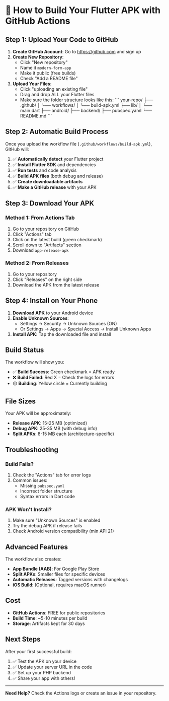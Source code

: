 # 🚀 How to Build Your Flutter APK with GitHub Actions

## Step 1: Upload Your Code to GitHub

1. **Create GitHub Account**: Go to https://github.com and sign up
2. **Create New Repository**: 
   - Click "New repository"
   - Name it `modern-form-app`
   - Make it public (free builds)
   - Check "Add a README file"
3. **Upload Your Files**:
   - Click "uploading an existing file"
   - Drag and drop ALL your Flutter files
   - Make sure the folder structure looks like this:
   \`\`\`
   your-repo/
   ├── .github/
   │   └── workflows/
   │       └── build-apk.yml
   ├── lib/
   │   └── main.dart
   ├── android/
   ├── backend/
   ├── pubspec.yaml
   └── README.md
   \`\`\`

## Step 2: Automatic Build Process

Once you upload the workflow file (`.github/workflows/build-apk.yml`), GitHub will:

1. ✅ **Automatically detect** your Flutter project
2. ✅ **Install Flutter SDK** and dependencies
3. ✅ **Run tests** and code analysis
4. ✅ **Build APK files** (both debug and release)
5. ✅ **Create downloadable artifacts**
6. ✅ **Make a GitHub release** with your APK

## Step 3: Download Your APK

### Method 1: From Actions Tab
1. Go to your repository on GitHub
2. Click "Actions" tab
3. Click on the latest build (green checkmark)
4. Scroll down to "Artifacts" section
5. Download `app-release-apk`

### Method 2: From Releases
1. Go to your repository
2. Click "Releases" on the right side
3. Download the APK from the latest release

## Step 4: Install on Your Phone

1. **Download APK** to your Android device
2. **Enable Unknown Sources**:
   - Settings → Security → Unknown Sources (ON)
   - Or Settings → Apps → Special Access → Install Unknown Apps
3. **Install APK**: Tap the downloaded file and install

## Build Status

The workflow will show you:
- ✅ **Build Success**: Green checkmark = APK ready
- ❌ **Build Failed**: Red X = Check the logs for errors
- 🟡 **Building**: Yellow circle = Currently building

## File Sizes

Your APK will be approximately:
- **Release APK**: 15-25 MB (optimized)
- **Debug APK**: 25-35 MB (with debug info)
- **Split APKs**: 8-15 MB each (architecture-specific)

## Troubleshooting

### Build Fails?
1. Check the "Actions" tab for error logs
2. Common issues:
   - Missing `pubspec.yaml`
   - Incorrect folder structure
   - Syntax errors in Dart code

### APK Won't Install?
1. Make sure "Unknown Sources" is enabled
2. Try the debug APK if release fails
3. Check Android version compatibility (min API 21)

## Advanced Features

The workflow also creates:
- **App Bundle (AAB)**: For Google Play Store
- **Split APKs**: Smaller files for specific devices
- **Automatic Releases**: Tagged versions with changelogs
- **iOS Build**: (Optional, requires macOS runner)

## Cost

- **GitHub Actions**: FREE for public repositories
- **Build Time**: ~5-10 minutes per build
- **Storage**: Artifacts kept for 30 days

## Next Steps

After your first successful build:
1. ✅ Test the APK on your device
2. ✅ Update your server URL in the code
3. ✅ Set up your PHP backend
4. ✅ Share your app with others!

---

**Need Help?** Check the Actions logs or create an issue in your repository.
